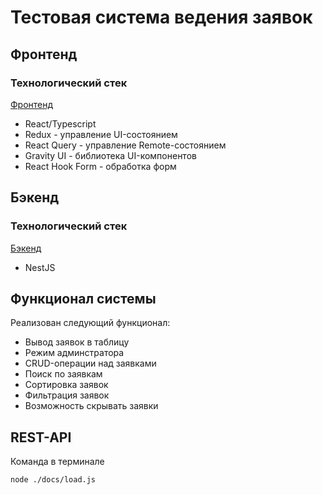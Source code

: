 # Тестовая система ведения заявок

## Фронтенд

### Технологический стек
[Фронтенд](https://github.com/VDV001/sys-plan-vis-attr-v1)
- React/Typescript
- Redux - управление UI-состоянием
- React Query - управление Remote-состоянием
- Gravity UI - библиотека UI-компонентов
- React Hook Form - обработка форм

## Бэкенд

### Технологический стек

[Бэкенд](https://github.com/VDV001/sys-plan-vis-attr-v1)
- NestJS

## Функционал системы
Реализован следующий функционал:
- Вывод заявок в таблицу
- Режим админстратора
- CRUD-операции над заявками
- Поиск по заявкам
- Сортировка заявок
- Фильтрация заявок
- Возможность скрывать заявки

## REST-API
Команда в терминале
```
node ./docs/load.js
```



